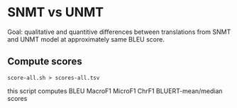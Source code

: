 # SNMT vs UNMT

Goal: qualitative and quantitive differences between translations from SNMT and UNMT model at approximately same BLEU score.


## Compute scores

`score-all.sh > scores-all.tsv`

this script computes BLEU MacroF1 MicroF1 ChrF1 BLUERT-mean/median scores




